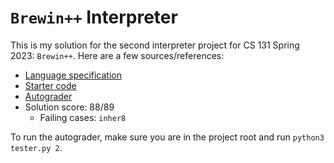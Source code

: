 # `Brewin++` Interpreter

This is my solution for the second interpreter project for CS 131 Spring 2023:
`Brewin++`. Here are a few sources/references:

- [Language
  specification](https://docs.google.com/document/d/1simlDMO0TK-YNDPYjkuU1C3fcaBpbIVYRaKD1pdqJj8/edit#)
- [Starter code](https://github.com/UCLA-CS-131/spring-23-project-starter)
- [Autograder](https://github.com/UCLA-CS-131/spring-23-autograder)
- Solution score: 88/89
  - Failing cases: `inher8`

To run the autograder, make sure you are in the project root and run `python3
tester.py 2`.
